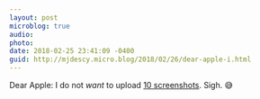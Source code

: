 ```yaml
---
layout: post
microblog: true
audio: 
photo: 
date: 2018-02-25 23:41:09 -0400
guid: http://mjdescy.micro.blog/2018/02/26/dear-apple-i.html
---
```

Dear Apple: I do not _want_ to upload [10 screenshots](https://developer.apple.com/news/?id=02212018a). Sigh. 😅
